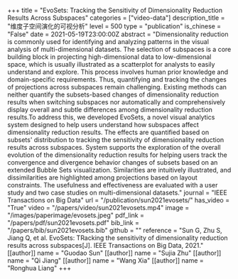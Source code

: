 +++
title = "EvoSets: Tracking the Sensitivity of Dimensionality Reduction Results Across Subspaces"
categories = ["video-data"]
description_title = "维度子空间演化的可视分析"
level = 500
type = "publication"
is_chinese = "False"
date = 2021-05-19T23:00:00Z
abstract = "Dimensionality reduction is commonly used for identifying and analyzing patterns in the visual analysis of multi-dimensional datasets. The selection of subspaces is a core building block in projecting high-dimensional data to low-dimensional space, which is usually illustrated as a scatterplot for analysts to easily understand and explore. This process involves human prior knowledge and domain-specific requirements. Thus, quantifying and tracking the changes of projections across subspaces remain challenging. Existing methods can neither quantify the subsets-based changes of dimensionality reduction results when switching subspaces nor automatically and comprehensively display overall and subtle differences among dimensionality reduction results.To address this, we developed EvoSets, a novel visual analytics system designed to help users understand how subspaces affect dimensionality reduction results. The effects are quantified based on subsets' distribution to tracking the sensitivity of dimensionality reduction results across subspaces. System supports the exploration of the overall evolution of the dimensionality reduction results for helping users track the convergence and divergence behavior changes of subsets based on an extended Bubble Sets visualization. Similarities are intuitively illustrated, and dissimilarities are highlighted among projections based on layout constraints. The usefulness and effectiveness are evaluated with a user study and two case studies on multi-dimensional datasets."
journal = "IEEE Transactions on Big Data"
url = "/publication/sun2021evosets/"
has_video = "True"
video = "/papers/video/sun2021evosets.mp4"
image = "/images/paperimage/evosets.jpeg"
pdf_link = "/papers/pdf/sun2021evosets.pdf"
bib_link = "/papers/bib/sun2021evosets.bib"
github = ""
reference = "Sun G, Zhu S, Jiang Q, et al. EvoSets: TRacking the sensitivity of dimensionality reduction results across subspaces[J]. IEEE Transactions on Big Data, 2021."
[[author]]
name = "Guodao Sun"
[[author]]
name = "Sujia Zhu"
[[author]]
name = "Qi Jiang"
[[author]]
name = "Wang Xia"
[[author]]
name = "Ronghua Liang"
+++